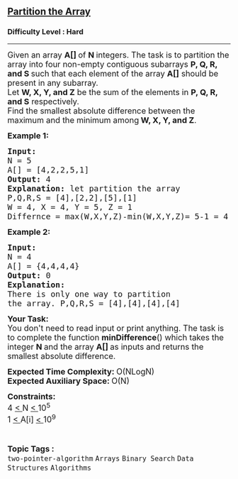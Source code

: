 <h2><a href="https://practice.geeksforgeeks.org/problems/partition-the-array--170647/1?page=1&category=Arrays&difficulty=Hard&sortBy=accuracy">Partition the Array</a></h2><h3>Difficulty Level : Hard</h3><hr><div class="problems_problem_content__Xm_eO"><p><span style="font-size:18px">Given an array&nbsp;<strong>A[]&nbsp;</strong>of&nbsp;<strong>N&nbsp;</strong>integers. The task is to partition the array into four non-empty contiguous subarrays&nbsp;<strong>P, Q, R, and S </strong>such that each element of the array <strong>A[]</strong> should be present in any subarray.<br>
Let&nbsp;<strong>W, X, Y, and Z</strong> be the sum of the elements in&nbsp;<strong>P, Q, R, and S</strong> respectively.<br>
Find the smallest absolute difference between the maximum and the minimum among<strong> W, X, Y, and Z</strong>.</span></p>

<p><span style="font-size:18px"><strong>Example 1:</strong></span></p>

<pre><span style="font-size:18px"><strong>Input:
</strong>N = 5
A[] = [4,2,2,5,1]
<strong>Output: </strong>4
<strong>Explanation: </strong>let partition the array 
P,Q,R,S = [4],[2,2],[5],[1]
W = 4, X = 4, Y = 5, Z = 1 
Differnce = max(W,X,Y,Z)-min(W,X,Y,Z)= 5-1 = 4 </span></pre>

<p><span style="font-size:18px"><strong>Example 2:</strong></span></p>

<pre><span style="font-size:18px"><strong>Input:
</strong>N = 4
A[] = {4,4,4,4}
<strong>Output: </strong>0
<strong>Explanation: 
</strong>There is only one way to partition 
the array. P,Q,R,S = [4],[4],[4],[4]</span></pre>

<p><span style="font-size:18px"><strong>Your Task:</strong><br>
You don't need to read input or print anything.&nbsp;</span><span style="font-size:18px">The task is to complete the function&nbsp;<strong>minDifference</strong>() which takes the integer&nbsp;<strong>N&nbsp;</strong>and the array&nbsp;<strong>A[]&nbsp;</strong>as inputs and returns the smallest absolute difference.</span></p>

<p><span style="font-size:18px"><strong>Expected Time Complexity:&nbsp;</strong>O(NLogN)<br>
<strong>Expected Auxiliary Space:&nbsp;</strong>O(N)</span></p>

<p><span style="font-size:18px"><strong>Constraints:</strong><br>
4&nbsp;<u>&lt;&nbsp;</u>N&nbsp;<u>&lt;&nbsp;</u>10<sup>5</sup><br>
1&nbsp;<u>&lt;&nbsp;</u>A[i]&nbsp;<u>&lt;&nbsp;</u>10<sup>9</sup></span></p>
</div><br><p><span style=font-size:18px><strong>Topic Tags : </strong><br><code>two-pointer-algorithm</code>&nbsp;<code>Arrays</code>&nbsp;<code>Binary Search</code>&nbsp;<code>Data Structures</code>&nbsp;<code>Algorithms</code>&nbsp;